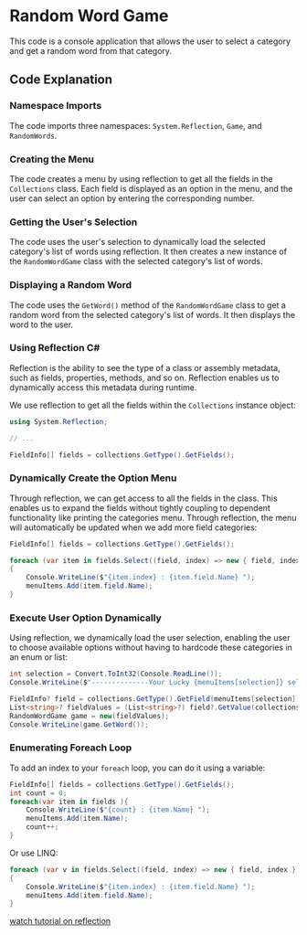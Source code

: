 

# Random Word Game

This code is a console application that allows the user to select a category and get a random word from that category.

## Code Explanation

### Namespace Imports

The code imports three namespaces: `System.Reflection`, `Game`, and `RandomWords`.

### Creating the Menu

The code creates a menu by using reflection to get all the fields in the `Collections` class. Each field is displayed as an option in the menu, and the user can select an option by entering the corresponding number.

### Getting the User's Selection

The code uses the user's selection to dynamically load the selected category's list of words using reflection. It then creates a new instance of the `RandomWordGame` class with the selected category's list of words.

### Displaying a Random Word

The code uses the `GetWord()` method of the `RandomWordGame` class to get a random word from the selected category's list of words. It then displays the word to the user.




### Using Reflection C#

Reflection is the ability to see the type of a class or assembly metadata, such as fields, properties, methods, and so on. 
Reflection enables us to dynamically access this metadata during runtime.

We use reflection to get all the fields within the `Collections` instance object:

```C#
using System.Reflection;

// ...

FieldInfo[] fields = collections.GetType().GetFields();
```

### Dynamically Create the Option Menu

Through reflection, we can get access to all the fields in the class. This enables us to expand the fields without tightly coupling to dependent 
functionality like printing the categories menu. Through reflection, the menu will automatically be updated when we add more field categories:

```C#
FieldInfo[] fields = collections.GetType().GetFields();

foreach (var item in fields.Select((field, index) => new { field, index }))
{
    Console.WriteLine($"{item.index} : {item.field.Name} ");
    menuItems.Add(item.field.Name);
}
```

### Execute User Option Dynamically

Using reflection, we dynamically load the user selection, enabling the user to choose available options without having to hardcode these categories in an enum or list:

```C#
int selection = Convert.ToInt32(Console.ReadLine());
Console.WriteLine($"--------------Your Lucky {menuItems[selection]} selection is ---------------------------");

FieldInfo? field = collections.GetType().GetField(menuItems[selection]);
List<string>? fieldValues = (List<string>?) field?.GetValue(collections) ?? new List<string>();
RandomWordGame game = new(fieldValues);
Console.WriteLine(game.GetWord());
```

### Enumerating Foreach Loop

To add an index to your `foreach` loop, you can do it using a variable:

```C#
FieldInfo[] fields = collections.GetType().GetFields();
int count = 0; 
foreach(var item in fields ){
    Console.WriteLine($"{count} : {item.Name} ");
    menuItems.Add(item.Name);
    count++;
}
```

Or use LINQ:

```C#
foreach (var v in fields.Select((field, index) => new { field, index }))
{
    Console.WriteLine($"{item.index} : {item.field.Name} ");
    menuItems.Add(item.field.Name);
}
```

[watch tutorial on reflection](https://www.youtube.com/watch?v=MqJ_JjCV-9M)